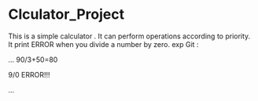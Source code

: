 # Clculator_Project
This is a simple calculator .
It can perform operations according to priority.
It print ERROR when you divide a number by zero.
exp Git :

...
90/3+50=80

9/0
ERROR!!!

...
